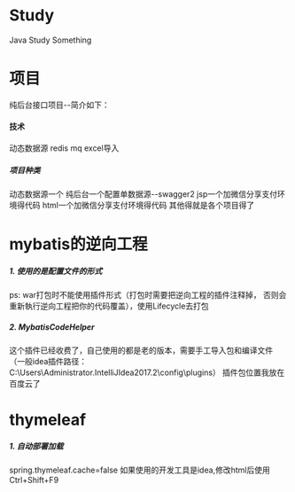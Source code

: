 # Study
Java Study Something

# 项目
纯后台接口项目--简介如下：

#### 技术
动态数据源
redis
mq
excel导入


##### 项目种类
动态数据源一个
纯后台一个配置单数据源--swagger2
jsp一个加微信分享支付环境得代码
html一个加微信分享支付环境得代码
其他得就是各个项目得了


# mybatis的逆向工程

##### 1. 使用的是配置文件的形式

ps: war打包时不能使用插件形式（打包时需要把逆向工程的插件注释掉，
否则会重新執行逆向工程把你的代码覆盖），使用Lifecycle去打包

##### 2. MybatisCodeHelper

这个插件已经收费了，自己使用的都是老的版本，需要手工导入包和编译文件
（一般idea插件路径：C:\Users\Administrator\.IntelliJIdea2017.2\config\plugins）
插件包位置我放在百度云了


# thymeleaf
##### 1. 自动部署加载
spring.thymeleaf.cache=false
如果使用的开发工具是idea,修改html后使用Ctrl+Shift+F9